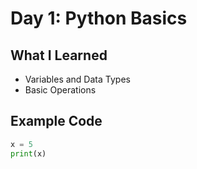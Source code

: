 # Day 1: Python Basics

## What I Learned
- Variables and Data Types
- Basic Operations

## Example Code
```python
x = 5
print(x)
